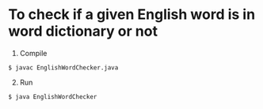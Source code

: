 # To check if a given English word is in word dictionary or not

1. Compile
```unix
$ javac EnglishWordChecker.java
```
2. Run
```unix
$ java EnglishWordChecker
```
